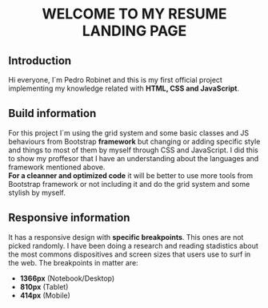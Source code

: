 <h1 align="center"> WELCOME TO MY RESUME LANDING PAGE </h1> 

## <h2> Introduction </h2>
Hi everyone, I´m Pedro Robinet and this is my first official project implementing my knowledge related with **HTML, CSS and JavaScript**.

## <h2> Build information </h2>
For this project I´m using the grid system and some basic classes and JS behaviours from Bootstrap **framework** but changing or adding specific style and things to most of them by myself through CSS and JavaScript. I did this to show my proffesor that I have an understanding about the languages and framework mentioned above.<br>
**For a cleanner and optimized code** it will be better to use more tools from Bootstrap framework or not including it and do the grid system and some stylish by myself.

## <h2> Responsive information </h2>
It has a responsive design with **specific breakpoints**. This ones are not picked randomly. I have been doing a research and reading stadistics about the most commons dispositives and screen sizes that users use to surf in the web.
The breakpoints in matter are: <br>
- **1366px** (Notebook/Desktop)<br>
- **810px** (Tablet) <br>
- **414px** (Mobile) <br>
